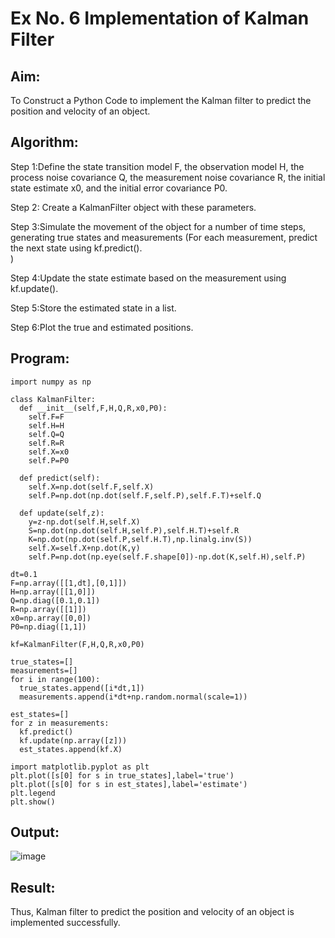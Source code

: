 # Ex No. 6 Implementation of Kalman Filter

## Aim:
To Construct a Python Code to implement the Kalman filter to predict the position and velocity of an object.
## Algorithm:
Step 1:Define the state transition model F, the observation model H, the process noise covariance Q, the measurement noise covariance R, the initial state estimate x0, and the initial error covariance P0.</br>

Step 2: Create a KalmanFilter object with these parameters.</br>

Step 3:Simulate the movement of the object for a number of time steps, generating true states and measurements (For each measurement, predict the next state using kf.predict(). </br>)

Step 4:Update the state estimate based on the measurement using kf.update(). </br>

Step 5:Store the estimated state in a list. </br>

Step 6:Plot the true and estimated positions.</br>

## Program:
```
import numpy as np

class KalmanFilter:
  def __init__(self,F,H,Q,R,x0,P0):
    self.F=F
    self.H=H
    self.Q=Q
    self.R=R
    self.X=x0
    self.P=P0

  def predict(self):
    self.X=np.dot(self.F,self.X)
    self.P=np.dot(np.dot(self.F,self.P),self.F.T)+self.Q

  def update(self,z):
    y=z-np.dot(self.H,self.X)
    S=np.dot(np.dot(self.H,self.P),self.H.T)+self.R
    K=np.dot(np.dot(self.P,self.H.T),np.linalg.inv(S))
    self.X=self.X+np.dot(K,y)
    self.P=np.dot(np.eye(self.F.shape[0])-np.dot(K,self.H),self.P)

dt=0.1
F=np.array([[1,dt],[0,1]])
H=np.array([[1,0]])
Q=np.diag([0.1,0.1])
R=np.array([[1]])
x0=np.array([0,0])
P0=np.diag([1,1])

kf=KalmanFilter(F,H,Q,R,x0,P0)

true_states=[]
measurements=[]
for i in range(100):
  true_states.append([i*dt,1])
  measurements.append(i*dt+np.random.normal(scale=1))

est_states=[]
for z in measurements:
  kf.predict()
  kf.update(np.array([z]))
  est_states.append(kf.X)

import matplotlib.pyplot as plt
plt.plot([s[0] for s in true_states],label='true')
plt.plot([s[0] for s in est_states],label='estimate')
plt.legend
plt.show()
```


## Output:
![image](https://github.com/KameshLeVI/Experiment-4---Implementation-of-Kalman-Filter/assets/120780633/1f7cdd0f-9ece-4ebb-8418-69b59787f2b0)


## Result:
Thus, Kalman filter to predict the position and velocity of an object is implemented successfully.
